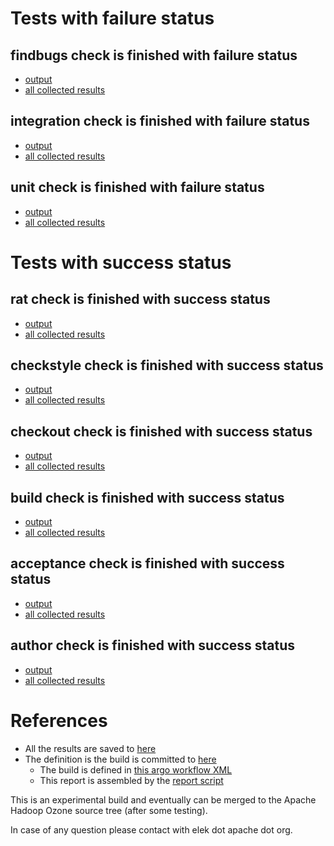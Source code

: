 # Tests with failure status

## findbugs check is finished with failure status

   * [output](https://raw.githubusercontent.com/elek/ozone-ci/master/pr/pr-hdds-2022-cj2ls/findbugs/output.log)
   * [all collected results](https://github.com/elek/ozone-ci/tree/master/pr/pr-hdds-2022-cj2ls/findbugs)


## integration check is finished with failure status

   * [output](https://raw.githubusercontent.com/elek/ozone-ci/master/pr/pr-hdds-2022-cj2ls/integration/output.log)
   * [all collected results](https://github.com/elek/ozone-ci/tree/master/pr/pr-hdds-2022-cj2ls/integration)


## unit check is finished with failure status

   * [output](https://raw.githubusercontent.com/elek/ozone-ci/master/pr/pr-hdds-2022-cj2ls/unit/output.log)
   * [all collected results](https://github.com/elek/ozone-ci/tree/master/pr/pr-hdds-2022-cj2ls/unit)



# Tests with success status

## rat check is finished with success status

   * [output](https://raw.githubusercontent.com/elek/ozone-ci/master/pr/pr-hdds-2022-cj2ls/rat/output.log)
   * [all collected results](https://github.com/elek/ozone-ci/tree/master/pr/pr-hdds-2022-cj2ls/rat)


## checkstyle check is finished with success status

   * [output](https://raw.githubusercontent.com/elek/ozone-ci/master/pr/pr-hdds-2022-cj2ls/checkstyle/output.log)
   * [all collected results](https://github.com/elek/ozone-ci/tree/master/pr/pr-hdds-2022-cj2ls/checkstyle)


## checkout check is finished with success status

   * [output](https://raw.githubusercontent.com/elek/ozone-ci/master/pr/pr-hdds-2022-cj2ls/checkout/output.log)
   * [all collected results](https://github.com/elek/ozone-ci/tree/master/pr/pr-hdds-2022-cj2ls/checkout)


## build check is finished with success status

   * [output](https://raw.githubusercontent.com/elek/ozone-ci/master/pr/pr-hdds-2022-cj2ls/build/output.log)
   * [all collected results](https://github.com/elek/ozone-ci/tree/master/pr/pr-hdds-2022-cj2ls/build)


## acceptance check is finished with success status

   * [output](https://raw.githubusercontent.com/elek/ozone-ci/master/pr/pr-hdds-2022-cj2ls/acceptance/output.log)
   * [all collected results](https://github.com/elek/ozone-ci/tree/master/pr/pr-hdds-2022-cj2ls/acceptance)


## author check is finished with success status

   * [output](https://raw.githubusercontent.com/elek/ozone-ci/master/pr/pr-hdds-2022-cj2ls/author/output.log)
   * [all collected results](https://github.com/elek/ozone-ci/tree/master/pr/pr-hdds-2022-cj2ls/author)




# References

 * All the results are saved to [here](https://github.com/elek/ozone-ci/tree/master/pr/pr-hdds-2022-cj2ls/)
 * The definition is the build is committed to [here](https://github.com/elek/argo-ozone)
    * The build is defined in [this argo workflow XML](https://github.com/elek/argo-ozone/blob/master/ozone-build.yaml)
    * This report is assembled by the [report script](https://github.com/elek/argo-ozone/blob/master/scripts/report.sh)

This is an experimental build and eventually can be merged to the Apache Hadoop Ozone source tree (after some testing).

In case of any question please contact with elek dot apache dot org.
